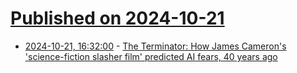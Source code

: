 # [Published on 2024-10-21](index.md)

* [2024-10-21, 16:32:00](https://soylentnews.org/article.pl?sid=24/10/20/0045208&from=rss) - [The Terminator: How James Cameron's 'science-fiction slasher film' predicted AI fears, 40 years ago](https://soylentnews.org/article.pl?sid=24/10/20/0045208&from=rss)
